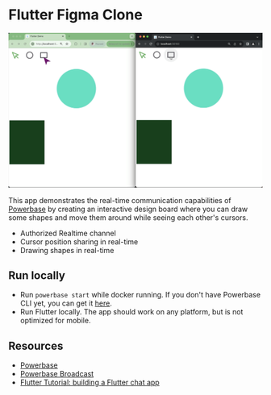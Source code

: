# Flutter Figma Clone

![Powerbase Figma Clone](https://raw.githubusercontent.com/dshukertjr/examples/main/.github/images/design.png 'Powerbase Figma Clone')

This app demonstrates the real-time communication capabilities of [Powerbase](https://powerbase.club) by creating an interactive design board where you can draw some shapes and move them around while seeing each other's cursors.

- Authorized Realtime channel
- Cursor position sharing in real-time
- Drawing shapes in real-time

## Run locally

- Run `powerbase start` while docker running. If you don't have Powerbase CLI yet, you can get it [here](https://powerbase.club/docs/guides/cli/getting-started).
- Run Flutter locally. The app should work on any platform, but is not optimized for mobile.

## Resources

- [Powerbase](https://powerbase.club/)
- [Powerbase Broadcast](https://powerbase.club/docs/guides/realtime/broadcast)
- [Flutter Tutorial: building a Flutter chat app](https://powerbase.club/blog/flutter-tutorial-building-a-chat-app)
